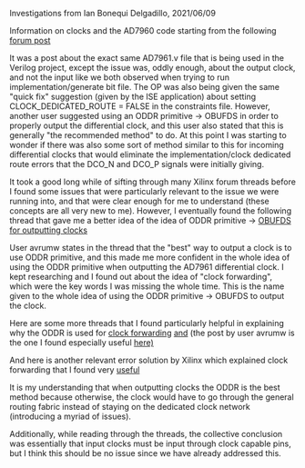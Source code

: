 Investigations from Ian Bonequi Delgadillo, 2021/06/09

Information on clocks and the AD7960 code starting from the following [forum post](https://ez.analog.com/fpga/f/q-a/81511/ad7961-reference-design-gated-clock)

It was a post about the exact same AD7961.v file that is being used in the Verilog project, except the issue was, oddly enough, about the output clock, and not the input like we both observed when trying to run implementation/generate bit file.  The OP was also being given the same "quick fix" suggestion (given by the ISE application) about setting CLOCK\_DEDICATED\_ROUTE = FALSE in the constraints file.  However, another user suggested using an ODDR primitive -> OBUFDS in order to properly output the differential clock, and this user also stated that this is generally "the recommended method" to do.  At this point I was starting to wonder if there was also some sort of method similar to this for incoming differential clocks that would eliminate the implementation/clock dedicated route errors that the DCO\_N and DCO\_P signals were initially giving.

It took a good long while of sifting through many Xilinx forum threads before I found some issues that were particularly relevant to the issue we were running into, and that were clear enough for me to understand (these concepts are all very new to me).  However, I eventually found the following thread that gave me a better idea of the idea of ODDR primitive -> [OBUFDS for outputting clocks](https://forums.xilinx.com/t5/Other-FPGA-Architecture/Clock-capable-pin-pair-as-input-and-output/m-p/900002#M29713)

User avrumw states in the thread that the "best" way to output a clock is to use ODDR primitive, and this made me more confident in the whole idea of using the ODDR primitive when outputting the AD7961 differential clock.  I kept researching and I found out about the idea of "clock forwarding", which were the key words I was missing the whole time.  This is the name given to the whole idea of using the ODDR primitive -> OBUFDS to output the clock.

Here are some more threads that I found particularly helpful in explaining why the ODDR is used for [clock forwarding](https://forums.xilinx.com/t5/Timing-Analysis/Why-ODDR-for-forwarded-clock/td-p/756737)
[and](https://forums.xilinx.com/t5/Other-FPGA-Architecture/Output-differential-clock-kintex-7/m-p/771628#M22049) (the post by user avrumw is the one I found especially useful [here)](https://forums.xilinx.com/t5/Other-FPGA-Architecture/LVDS-CLK-P-N-be-routed-to-MRCC-SRCC-or-regular-differential-IOs/td-p/913220)

And here is another relevant error solution by Xilinx which explained clock forwarding that I found very [useful](
https://www.xilinx.com/support/answers/35032.html)

It is my understanding that when outputting clocks the ODDR is the best method because otherwise, the clock would have to go through the general routing fabric instead of staying on the dedicated clock network (introducing a myriad of issues).

Additionally, while reading through the threads, the collective conclusion was essentially that input clocks must be input through clock capable pins, but I think this should be no issue since we have already addressed this.
